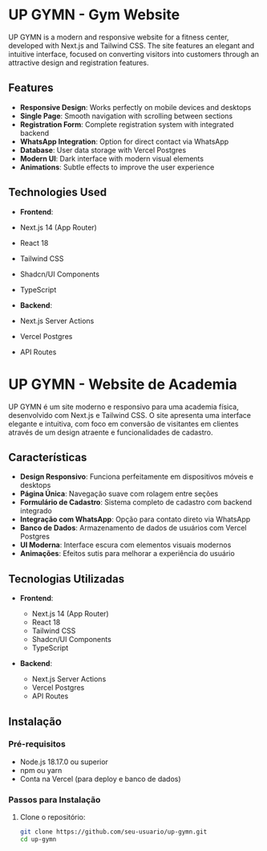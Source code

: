 # UP GYMN - Gym Website

UP GYMN is a modern and responsive website for a fitness center, developed with Next.js and Tailwind CSS. The site features an elegant and intuitive interface, focused on converting visitors into customers through an attractive design and registration features.

## Features

- **Responsive Design**: Works perfectly on mobile devices and desktops
- **Single Page**: Smooth navigation with scrolling between sections
- **Registration Form**: Complete registration system with integrated backend
- **WhatsApp Integration**: Option for direct contact via WhatsApp
- **Database**: User data storage with Vercel Postgres
- **Modern UI**: Dark interface with modern visual elements
- **Animations**: Subtle effects to improve the user experience

## Technologies Used

- **Frontend**:
- Next.js 14 (App Router)
- React 18
- Tailwind CSS
- Shadcn/UI Components
- TypeScript

- **Backend**:
- Next.js Server Actions
- Vercel Postgres
- API Routes






# UP GYMN - Website de Academia

UP GYMN é um site moderno e responsivo para uma academia física, desenvolvido com Next.js e Tailwind CSS. O site apresenta uma interface elegante e intuitiva, com foco em conversão de visitantes em clientes através de um design atraente e funcionalidades de cadastro.

## Características

- **Design Responsivo**: Funciona perfeitamente em dispositivos móveis e desktops
- **Página Única**: Navegação suave com rolagem entre seções
- **Formulário de Cadastro**: Sistema completo de cadastro com backend integrado
- **Integração com WhatsApp**: Opção para contato direto via WhatsApp
- **Banco de Dados**: Armazenamento de dados de usuários com Vercel Postgres
- **UI Moderna**: Interface escura com elementos visuais modernos
- **Animações**: Efeitos sutis para melhorar a experiência do usuário

## Tecnologias Utilizadas

- **Frontend**:
  - Next.js 14 (App Router)
  - React 18
  - Tailwind CSS
  - Shadcn/UI Components
  - TypeScript

- **Backend**:
  - Next.js Server Actions
  - Vercel Postgres
  - API Routes

## Instalação

### Pré-requisitos

- Node.js 18.17.0 ou superior
- npm ou yarn
- Conta na Vercel (para deploy e banco de dados)

### Passos para Instalação

1. Clone o repositório:
   ```bash
   git clone https://github.com/seu-usuario/up-gymn.git
   cd up-gymn